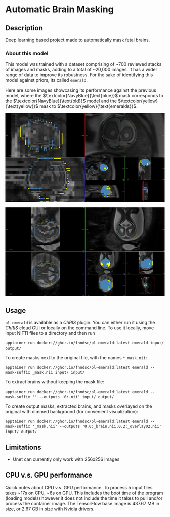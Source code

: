 # Automatic Brain Masking

## Description

Deep learning based project made to automatically mask fetal brains.

### About this model

This model was trained with a dataset comprising of ~700 reviewed stacks of images and masks, adding to a total of ~20,000 images. 
It has a wider range of data to improve its robustness. For the sake of identifying this model against priors, its called `emerald`.

Here are some images showcasing its performance against the previous model, where the $\textcolor{NavyBlue}{\text{blue}}$ mask corresponds to the $\textcolor{NavyBlue}{\text{old}}$ model and the $\textcolor{yellow}{\text{yellow}}$ mask to $\textcolor{yellow}{\text{emeralds}}$.


![image1](image1.png)


![image2](image2.png)

## Usage

`pl-emerald` is available as a _ChRIS_ plugin. You can either run it using the _ChRIS_ cloud GUI
or locally on the command line. To use it locally, move input NIFTI files to a directory and then run

```shell
apptainer run docker://ghcr.io/fnndsc/pl-emerald:latest emerald input/ output/
```

To create masks next to the original file, with the names `*_mask.nii`:

```shell
apptainer run docker://ghcr.io/fnndsc/pl-emerald:latest emerald --mask-suffix _mask.nii input/ input/
```

To extract brains without keeping the mask file:

```shell
apptainer run docker://ghcr.io/fnndsc/pl-emerald:latest emerald --mask-suffix '' --outputs '0:.nii' input/ output/
```

To create output masks, extracted brains, and masks overlayed on the original with dimmed background (for convenient visualization):

```shell
apptainer run docker://ghcr.io/fnndsc/pl-emerald:latest emerald --mask-suffix '_mask.nii' --outputs '0.0:_brain.nii,0.2:_overlay02.nii' input/ output/
```

## Limitations

- Unet can currently only work with 256x256 images

## CPU v.s. GPU performance

Quick notes about CPU v.s. GPU performance.
To process 5 input files takes ~17s on CPU, ~6s on GPU.
This includes the boot time of the program (loading models) however it does not include
the time it takes to pull and/or process the container image.
The TensorFlow base image is 437.67 MB in size, or 2.67 GB in size with Nvidia drivers.
